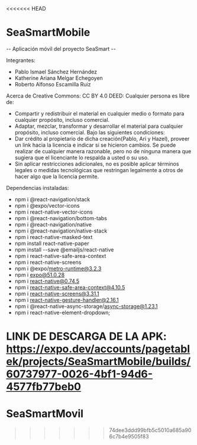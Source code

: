 <<<<<<< HEAD
# SeaSmartMobile
-- Aplicación móvil del proyecto SeaSmart --

Integrantes: 
* Pablo Ismael Sánchez Hernández
* Katherine Ariana Melgar Echegoyen
* Roberto Alfonso Escamilla Ruiz

  
Acerca de Creative Commons: 
CC BY 4.0 DEED: Cualquier persona es libre de:
* Compartir y redistribuir el material en cualquier medio o formato para cualquier propósito, incluso comercial.
* Adaptar, mezclar, transformar y desarrollar el material para cualquier propósito, incluso comercial. Bajo las siguientes condiciones:
* Dar  crédito  al propietario  de  dicha  creación(Pablo,  Ari  y  Hazel), proveer un link hacia la licencia e     indicar si se hicieron cambios. Se puede realizar de cualquier manera razonable, pero no de ninguna manera que    sugiera que el licenciante lo respalda a usted o su uso.
* Sin aplicar restricciones adicionales, no es posible aplicar términos legales o medidas tecnológicas que          restringan legalmente a otros de hacer algo que la licencia permite.
  
Dependencias instaladas:
* npm i @react-navigation/stack
* npm i @expo/vector-icons
* npm i react-native-vector-icons
* npm i @react-navigation/bottom-tabs
* npm i @react-navigation/native
* npm i @react-navigation/native-stack
* npm i react-native-masked-text
* npm install react-native-paper
* npm install --save @emailjs/react-native
* npm i react-native-safe-area-context
* npm i react-native-screens
* npm i @expo/metro-runtime@3.2.3
* npm i expo@51.0.28
* npm i react-native@0.74.5
* npm i react-native-safe-area-context@4.10.5
* npm i react-native-screens@3.31.1
* npm i react-native-gesture-handler@2.16.1
* npm i @react-native-async-storage/async-storage@1.23.1
* npm i react-native-element-dropdown;

LINK DE DESCARGA DE LA APK: https://expo.dev/accounts/pagetablek/projects/SeaSmartMobile/builds/60737977-0026-4bf1-94d6-4577fb77beb0
=======
# SeaSmartMovil
>>>>>>> 74dee3ddd99bfb5c5010a685a906c7b4e9505f83
